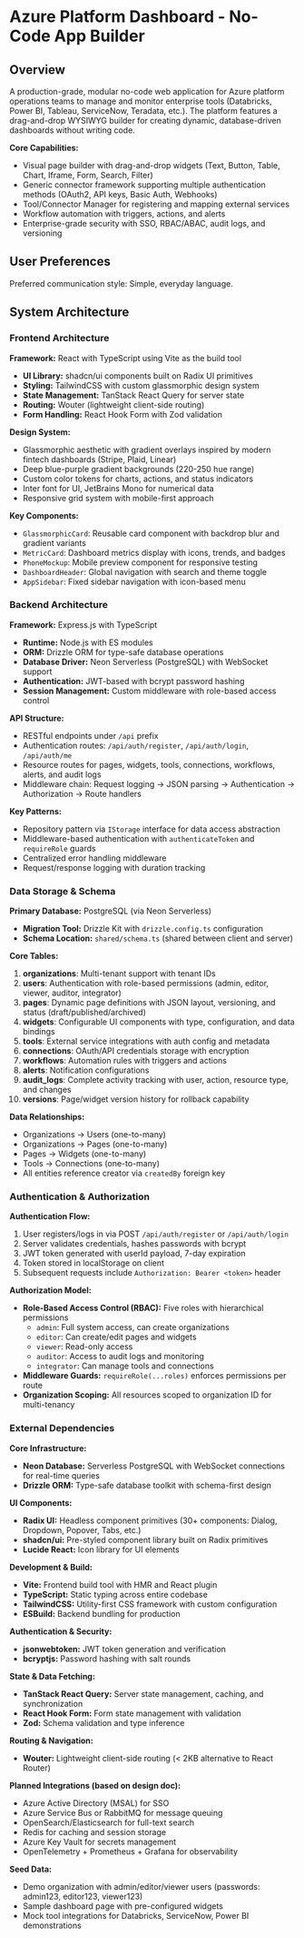 # Azure Platform Dashboard - No-Code App Builder

## Overview

A production-grade, modular no-code web application for Azure platform operations teams to manage and monitor enterprise tools (Databricks, Power BI, Tableau, ServiceNow, Teradata, etc.). The platform features a drag-and-drop WYSIWYG builder for creating dynamic, database-driven dashboards without writing code.

**Core Capabilities:**
- Visual page builder with drag-and-drop widgets (Text, Button, Table, Chart, Iframe, Form, Search, Filter)
- Generic connector framework supporting multiple authentication methods (OAuth2, API keys, Basic Auth, Webhooks)
- Tool/Connector Manager for registering and mapping external services
- Workflow automation with triggers, actions, and alerts
- Enterprise-grade security with SSO, RBAC/ABAC, audit logs, and versioning

## User Preferences

Preferred communication style: Simple, everyday language.

## System Architecture

### Frontend Architecture

**Framework:** React with TypeScript using Vite as the build tool
- **UI Library:** shadcn/ui components built on Radix UI primitives
- **Styling:** TailwindCSS with custom glassmorphic design system
- **State Management:** TanStack React Query for server state
- **Routing:** Wouter (lightweight client-side routing)
- **Form Handling:** React Hook Form with Zod validation

**Design System:**
- Glassmorphic aesthetic with gradient overlays inspired by modern fintech dashboards (Stripe, Plaid, Linear)
- Deep blue-purple gradient backgrounds (220-250 hue range)
- Custom color tokens for charts, actions, and status indicators
- Inter font for UI, JetBrains Mono for numerical data
- Responsive grid system with mobile-first approach

**Key Components:**
- `GlassmorphicCard`: Reusable card component with backdrop blur and gradient variants
- `MetricCard`: Dashboard metrics display with icons, trends, and badges
- `PhoneMockup`: Mobile preview component for responsive testing
- `DashboardHeader`: Global navigation with search and theme toggle
- `AppSidebar`: Fixed sidebar navigation with icon-based menu

### Backend Architecture

**Framework:** Express.js with TypeScript
- **Runtime:** Node.js with ES modules
- **ORM:** Drizzle ORM for type-safe database operations
- **Database Driver:** Neon Serverless (PostgreSQL) with WebSocket support
- **Authentication:** JWT-based with bcrypt password hashing
- **Session Management:** Custom middleware with role-based access control

**API Structure:**
- RESTful endpoints under `/api` prefix
- Authentication routes: `/api/auth/register`, `/api/auth/login`, `/api/auth/me`
- Resource routes for pages, widgets, tools, connections, workflows, alerts, and audit logs
- Middleware chain: Request logging → JSON parsing → Authentication → Authorization → Route handlers

**Key Patterns:**
- Repository pattern via `IStorage` interface for data access abstraction
- Middleware-based authentication with `authenticateToken` and `requireRole` guards
- Centralized error handling middleware
- Request/response logging with duration tracking

### Data Storage & Schema

**Primary Database:** PostgreSQL (via Neon Serverless)
- **Migration Tool:** Drizzle Kit with `drizzle.config.ts` configuration
- **Schema Location:** `shared/schema.ts` (shared between client and server)

**Core Tables:**
1. **organizations**: Multi-tenant support with tenant IDs
2. **users**: Authentication with role-based permissions (admin, editor, viewer, auditor, integrator)
3. **pages**: Dynamic page definitions with JSON layout, versioning, and status (draft/published/archived)
4. **widgets**: Configurable UI components with type, configuration, and data bindings
5. **tools**: External service integrations with auth config and metadata
6. **connections**: OAuth/API credentials storage with encryption
7. **workflows**: Automation rules with triggers and actions
8. **alerts**: Notification configurations
9. **audit_logs**: Complete activity tracking with user, action, resource type, and changes
10. **versions**: Page/widget version history for rollback capability

**Data Relationships:**
- Organizations → Users (one-to-many)
- Organizations → Pages (one-to-many)
- Pages → Widgets (one-to-many)
- Tools → Connections (one-to-many)
- All entities reference creator via `createdBy` foreign key

### Authentication & Authorization

**Authentication Flow:**
1. User registers/logs in via POST `/api/auth/register` or `/api/auth/login`
2. Server validates credentials, hashes passwords with bcrypt
3. JWT token generated with userId payload, 7-day expiration
4. Token stored in localStorage on client
5. Subsequent requests include `Authorization: Bearer <token>` header

**Authorization Model:**
- **Role-Based Access Control (RBAC):** Five roles with hierarchical permissions
  - `admin`: Full system access, can create organizations
  - `editor`: Can create/edit pages and widgets
  - `viewer`: Read-only access
  - `auditor`: Access to audit logs and monitoring
  - `integrator`: Can manage tools and connections
- **Middleware Guards:** `requireRole(...roles)` enforces permissions per route
- **Organization Scoping:** All resources scoped to organization ID for multi-tenancy

### External Dependencies

**Core Infrastructure:**
- **Neon Database:** Serverless PostgreSQL with WebSocket connections for real-time queries
- **Drizzle ORM:** Type-safe database toolkit with schema-first design

**UI Components:**
- **Radix UI:** Headless component primitives (30+ components: Dialog, Dropdown, Popover, Tabs, etc.)
- **shadcn/ui:** Pre-styled component library built on Radix primitives
- **Lucide React:** Icon library for UI elements

**Development & Build:**
- **Vite:** Frontend build tool with HMR and React plugin
- **TypeScript:** Static typing across entire codebase
- **TailwindCSS:** Utility-first CSS framework with custom configuration
- **ESBuild:** Backend bundling for production

**Authentication & Security:**
- **jsonwebtoken:** JWT token generation and verification
- **bcryptjs:** Password hashing with salt rounds

**State & Data Fetching:**
- **TanStack React Query:** Server state management, caching, and synchronization
- **React Hook Form:** Form state management with validation
- **Zod:** Schema validation and type inference

**Routing & Navigation:**
- **Wouter:** Lightweight client-side routing (< 2KB alternative to React Router)

**Planned Integrations (based on design doc):**
- Azure Active Directory (MSAL) for SSO
- Azure Service Bus or RabbitMQ for message queuing
- OpenSearch/Elasticsearch for full-text search
- Redis for caching and session storage
- Azure Key Vault for secrets management
- OpenTelemetry + Prometheus + Grafana for observability

**Seed Data:**
- Demo organization with admin/editor/viewer users (passwords: admin123, editor123, viewer123)
- Sample dashboard page with pre-configured widgets
- Mock tool integrations for Databricks, ServiceNow, Power BI demonstrations